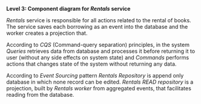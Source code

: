 **Level 3: Component diagram for *Rentals* service**

*Rentals* service is responsible for all actions related to the rental of books. The service saves each borrowing as an event into the database and the worker creates a projection that.

According to *CQS* (Command-query separation) principles, in the system *Queries* retrieves data from database and processes it before returning it to user (without any side effects on system state) and *Commands* performs actions that changes state of the system without returning any data.

According to *Event Sourcing* pattern *Rentals Repository* is append only database in which none record can be edited. *Rentals READ repository* is a projection, built by *Rentals worker* from aggregated events, that facilitates reading from the database.

